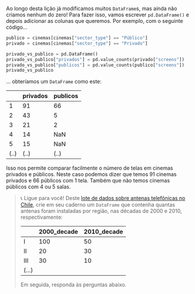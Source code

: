 Ao longo desta lição já modificamos muitos `DataFrame`s, mas ainda não criamos nenhum do zero! Para fazer isso, vamos escrever `pd.DataFrame()` e depois adicionar as colunas que queremos. Por exemplo, com o seguinte código...

```python
publico = cinemas[cinemas["sector_type"] == "Público"]
privado = cinemas[cinemas["sector_type"] == "Privado"]

privado_vs_publico = pd.DataFrame()
privado_vs_publico["privados"] = pd.value_counts(privado["screens"])
privado_vs_publico["publicos"] = pd.value_counts(publico["screens"])
privado_vs_publico
```

... obteríamos um `DataFrame` como este:

||privados|publicos|
---|---|---|
1|91|66|
2|43|5|
3|21|2|
4|14|NaN|
5|15|NaN|
(..)|(..)|(..)

Isso nos permite comparar facilmente o número de telas em cinemas privados e públicos. Neste caso podemos dizer que temos 91 cinemas privados e 66 públicos com 1 tela. Também que não temos cinemas públicos com 4 ou 5 salas.

 

> 📞 Ligue para você! Deste [lote de dados sobre antenas telefônicas no Chile](https://docs.google.com/spreadsheets/d/e/2PACX-1vRSa9oM9fC-QlT7VOeGhZQtrWnlNSTsk3U8DWGTOXUWtPH6u9o5O5eZ0kTg8mFTwAn9vMdGRK7o2SPB/pub?gid=1436832020&single=true&output=csv), crie em seu caderno um `DataFrame` que contenha quantas antenas foram instaladas por região, nas décadas de 2000 e 2010, respectivamente:
>
>
> ||2000_decade|2010_decade|
> |---|---|---|
> |I|100|50|
> |II|20|30|
> |III|30|10|
> |(...)|
>
> Em seguida, responda às perguntas abaixo.


<style>
#hint-section .table {
  width: fit-content; 
}
blockquote .table {
  background: white;
  border-radius: 5px;
  margin: 9px 0;
}

</style>